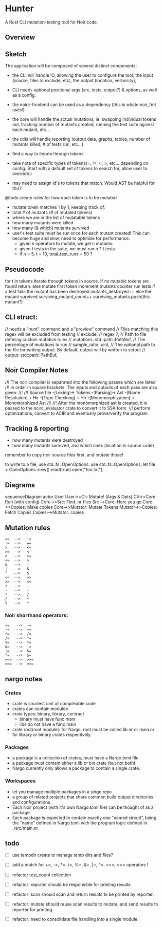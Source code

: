 # Hunter

A Rust CLI mutation-testing tool for Noir code.

## Overview

## Sketch

The application will be composed of several distinct components:
  - the CLI will handle IO, allowing the user to configure the tool, the input (source, files to exclude, etc), the output (location, verbosity),
  - CLI needs optional positional args (src, tests, output?) & options, as well as a config.

  - the noirc-frontend can be used as a dependency (this is whate noir_fmt uses!)
  - the core will handle the actual mutations, ie: swapping individual tokens out, tracking number of mutants created, running the test suite against each mutant, etc...
  - the utils will handle reporting (output data, graphs, tables, number of mutants killed, # of tests run, etc...).

- find a way to iterate through tokens
- take note of specific types of tokens(=, !=, <, >, etc... depending on config. Start with a default set of tokens to search for, allow user to override.)
- may need to assign id's to tokens that match. Would AST be helpful for this?

@todo create rules for how each token is to be mutated

- mutate token matches 1 by 1, keeping track of:
- total # of mutants (# of mutated tokens)
- where we are in the list of mutatable tokens
- how many mutants were killed
- how many (& which) mutants survived
- user's test suite must be run once for each mutant created! This can become huge and slow, need to optimize for performance.
    - given n operators to mutate, we get n mutants.
    - given t tests in the suite, we must run n * t tests.
    - If n = 5, t = 10, total_test_runs = 50 ?

## Pseudocode

for t in tokens
  Iterate through tokens in source.
  If no mutable tokens are found
    return.
  else
    mutate first token
    increment mutants counter
    run tests
    if a test fails
      the mutant has been destroyed
      mutants_destroyed++
    else
      the mutant survived
      surviving_mutant_count++
      surviving_mutants.push(this mutant?)


## CLI struct:
  // needs a "hunt" command and a "preview" command
    // Files matching this regex will be excluded from testing
    // exclude: // regex ?,
    // Path to file defining custom mutation rules
    // mutations: std::path::PathBuf,
    // The percentage of mutations to run
    // sample_ratio: uint,
    // The optional path to the file for writing output. By default, output will by written to stdout
    // output: std::path::PathBuf,

## Noir Compiler Notes
//! The noir compiler is separated into the following passes which are listed
//! in order in square brackets. The inputs and outputs of each pass are also given:
//!
//! Source file -[Lexing]-> Tokens -[Parsing]-> Ast -[Name Resolution]-> Hir -[Type Checking]-> Hir -[Monomorphization]-> Monomorphized Ast
//!
//! After the monomorphized ast is created, it is passed to the noirc_evaluator crate to convert it to SSA form,
//! perform optimizations, convert to ACIR and eventually prove/verify the program.

## Tracking & reporting
- how many mutants were destroyed
- how many mutants survived, and which ones (location in source code)

remember to copy noir source files first, and mutate those!

to write to a file, use std::fs::OpenOptions:
    use std::fs::OpenOptions;
    let file = OpenOptions::new().read(true).open("foo.txt");

## Diagrams

sequenceDiagram
    actor User
    User->>Cli: Mutate! (Args & Opts)
    Cli->>Core: Run (with config)
    Core->>Src: Find .nr files
    Src-->Core: Here you go
    Core->>Copies: Make copies
    Core->>Mutator: Mutate Tokens
    Mutator->>Copies: Fetch Copies
    Copies-->Mutator: copies

## Mutation rules

    ==  -->   !=
    !=  -->   ==
    >   -->   <=
    >=  -->   <
    <   -->   >=
    <=  -->   >
    &   -->   |
    |   -->   &
    ^   -->   &
    <<  -->   >>
    >>  -->   <<
    +   -->   -
    -   -->   +
    *   -->   /
    /   -->   *
    %   -->   *

### Noir shorthand operators:
    +=   -->  -=
    -=   -->  +=
    *=   -->  /=
    /=   -->  *=
    %=   -->  *=
    &=   -->  |=
    |=   -->  &=
    ^=   -->  &=
    <<=  -->  >>=
    >>=  -->  <<=

## nargo notes

### Crates
- crate is smallest unit of compileable code
- crates can contain modules
- crate types: binary, library, contract
  - binary must have func main
  - libs do not have a func main
- crate root(root module): for Nargo, root must be called lib.nr or main.nr for library or binary crates respectively.

### Packages
- a package is a collection of crates, must have a Nargo.toml file
- a package must contain either a lib or bin crate (but not both)
- Nargo currently only allows a package to contain a single crate.

### Workspaces
- let you manage multiple packages in a singe repo
- a group of related projects that share common build output directories and configurations.
- Each Noir project (with it's own Nargo.toml file) can be thought of as a package.
- Each package is expected to contain exactly one "named circuit", being the "name" defined in Nargo.toml with the program logic defined in ./src/main.nr.


## todo

- [ ] use tempdir create to manage temp dirs and files?



- [ ] add a match for +=, -=, *=, /=, %=, &=, |=, ^=, <<=, >>= operators !
- [ ] refactor test_count collection
- [ ] refactor: reporter should be responsible for printing results.
- [ ] refactor: scan should scan and return results to be printed by reporter.
- [ ] refactor: mutate should reuse scan results to mutate, and send results to reporter for printing.
- [ ] refactor: need to consolidate file handling into a single module.
